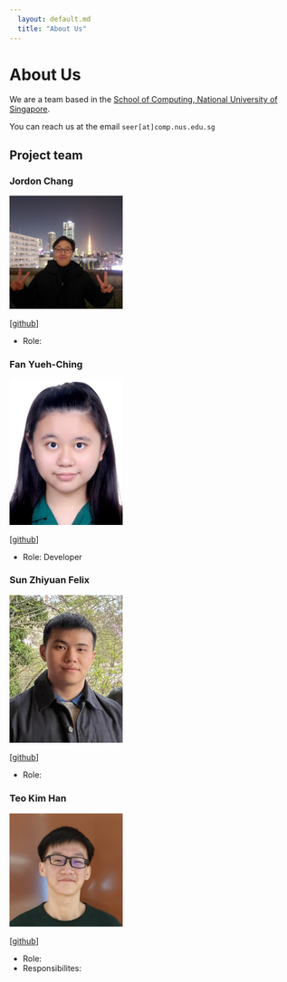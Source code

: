 ```yaml
---
  layout: default.md
  title: "About Us"
---
```


# About Us

We are a team based in the [School of Computing, National University of Singapore](http://www.comp.nus.edu.sg).

You can reach us at the email `seer[at]comp.nus.edu.sg`

## Project team


### Jordon Chang

<img src="images/jordon0802.png" width="200px">

[[github](https://github.com/jordon0802)]

* Role:

### Fan Yueh-Ching

<img src="images/e1093051.png" width="200px">

[[github](https://github.com/e1093051)]

* Role: Developer

### Sun Zhiyuan Felix

<img src="images/potatodudedude.png" width="200px">

[[github](https://github.com/potatodudedude)]

* Role:

### Teo Kim Han

<img src="images/kimhan01.png" width="200px">

[[github](https://github.com/KimHan01)]

* Role:
* Responsibilites:
